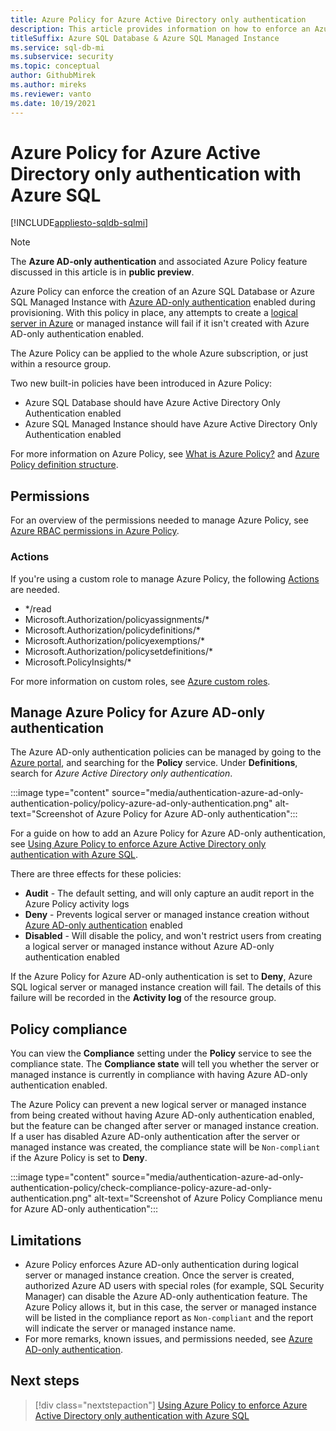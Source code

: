 ```yaml
---
title: Azure Policy for Azure Active Directory only authentication
description: This article provides information on how to enforce an Azure policy to create an Azure SQL Database or Azure SQL Managed Instance with Azure Active Directory (Azure AD) only authentication enabled
titleSuffix: Azure SQL Database & Azure SQL Managed Instance
ms.service: sql-db-mi
ms.subservice: security
ms.topic: conceptual
author: GithubMirek
ms.author: mireks
ms.reviewer: vanto
ms.date: 10/19/2021
---
```


# Azure Policy for Azure Active Directory only authentication with Azure SQL

[!INCLUDE[appliesto-sqldb-sqlmi](../includes/appliesto-sqldb-sqlmi.md)]

> [!NOTE]
> The **Azure AD-only authentication** and associated Azure Policy feature discussed in this article is in **public preview**. 

Azure Policy can enforce the creation of an Azure SQL Database or Azure SQL Managed Instance with [Azure AD-only authentication](authentication-azure-ad-only-authentication.md) enabled during provisioning. With this policy in place, any attempts to create a [logical server in Azure](logical-servers.md) or managed instance will fail if it isn't created with Azure AD-only authentication enabled.

The Azure Policy can be applied to the whole Azure subscription, or just within a resource group.

Two new built-in policies have been introduced in Azure Policy:

- Azure SQL Database should have Azure Active Directory Only Authentication enabled
- Azure SQL Managed Instance should have Azure Active Directory Only Authentication enabled

For more information on Azure Policy, see [What is Azure Policy?](../../governance/policy/overview.md) and [Azure Policy definition structure](../../governance/policy/concepts/definition-structure.md).

## Permissions

For an overview of the permissions needed to manage Azure Policy, see [Azure RBAC permissions in Azure Policy](../../governance/policy/overview.md#azure-rbac-permissions-in-azure-policy).

### Actions

If you're using a custom role to manage Azure Policy, the following [Actions](../../role-based-access-control/role-definitions.md#actions) are needed.

- */read
- Microsoft.Authorization/policyassignments/*
- Microsoft.Authorization/policydefinitions/*
- Microsoft.Authorization/policyexemptions/*
- Microsoft.Authorization/policysetdefinitions/*
- Microsoft.PolicyInsights/*

For more information on custom roles, see [Azure custom roles](../../role-based-access-control/custom-roles.md).

## Manage Azure Policy for Azure AD-only authentication

The Azure AD-only authentication policies can be managed by going to the [Azure portal](https://portal.azure.com), and searching for the **Policy** service. Under **Definitions**, search for *Azure Active Directory only authentication*.

:::image type="content" source="media/authentication-azure-ad-only-authentication-policy/policy-azure-ad-only-authentication.png" alt-text="Screenshot of Azure Policy for Azure AD-only authentication":::

For a guide on how to add an Azure Policy for Azure AD-only authentication, see [Using Azure Policy to enforce Azure Active Directory only authentication with Azure SQL](authentication-azure-ad-only-authentication-policy-how-to.md).

There are three effects for these policies:

- **Audit** - The default setting, and will only capture an audit report in the Azure Policy activity logs
- **Deny** - Prevents logical server or managed instance creation without [Azure AD-only authentication](authentication-azure-ad-only-authentication.md) enabled
- **Disabled** - Will disable the policy, and won't restrict users from creating a logical server or managed instance without Azure AD-only authentication enabled

If the Azure Policy for Azure AD-only authentication is set to **Deny**, Azure SQL logical server or managed instance creation will fail. The details of this failure will be recorded in the **Activity log** of the resource group.

## Policy compliance

You can view the **Compliance** setting under the **Policy** service to see the compliance state. The **Compliance state** will tell you whether the server or managed instance is currently in compliance with having Azure AD-only authentication enabled. 

The Azure Policy can prevent a new logical server or managed instance from being created without having Azure AD-only authentication enabled, but the feature can be changed after server or managed instance creation. If a user has disabled Azure AD-only authentication after the server or managed instance was created, the compliance state will be `Non-compliant` if the Azure Policy is set to **Deny**.

:::image type="content" source="media/authentication-azure-ad-only-authentication-policy/check-compliance-policy-azure-ad-only-authentication.png" alt-text="Screenshot of Azure Policy Compliance menu for Azure AD-only authentication":::

## Limitations

- Azure Policy enforces Azure AD-only authentication during logical server or managed instance creation. Once the server is created, authorized Azure AD users with special roles (for example, SQL Security Manager) can disable the Azure AD-only authentication feature. The Azure Policy allows it, but in this case, the server or managed instance will be listed in the compliance report as `Non-compliant` and the report will indicate the server or managed instance name.  
- For more remarks, known issues, and permissions needed, see [Azure AD-only authentication](authentication-azure-ad-only-authentication.md).

## Next steps

> [!div class="nextstepaction"]
> [Using Azure Policy to enforce Azure Active Directory only authentication with Azure SQL](authentication-azure-ad-only-authentication-policy-how-to.md)